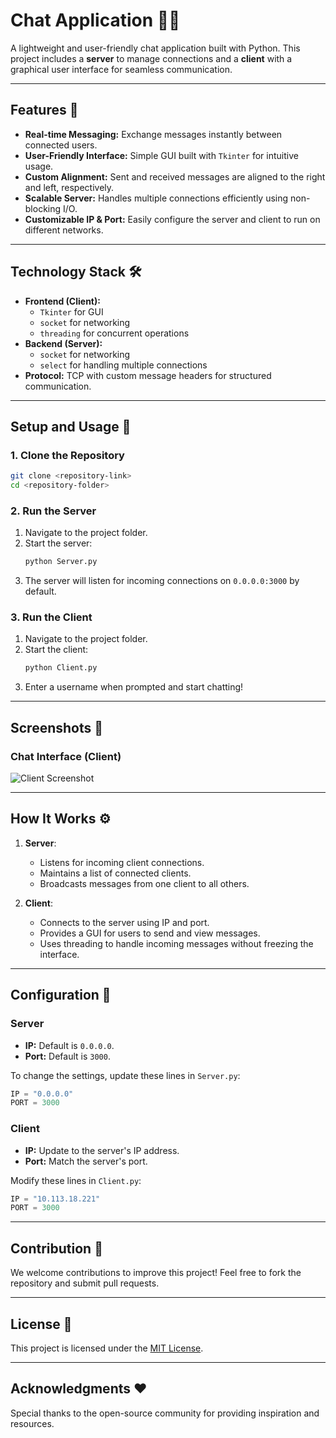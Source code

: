 # Chat Application 📡💬

A lightweight and user-friendly chat application built with Python. This project includes a **server** to manage connections and a **client** with a graphical user interface for seamless communication.

---

## Features 🌟

- **Real-time Messaging:** Exchange messages instantly between connected users.
- **User-Friendly Interface:** Simple GUI built with `Tkinter` for intuitive usage.
- **Custom Alignment:** Sent and received messages are aligned to the right and left, respectively.
- **Scalable Server:** Handles multiple connections efficiently using non-blocking I/O.
- **Customizable IP & Port:** Easily configure the server and client to run on different networks.

---

## Technology Stack 🛠️

- **Frontend (Client):**
  - `Tkinter` for GUI
  - `socket` for networking
  - `threading` for concurrent operations
- **Backend (Server):**
  - `socket` for networking
  - `select` for handling multiple connections
- **Protocol:** TCP with custom message headers for structured communication.

---

## Setup and Usage 🚀

### 1. Clone the Repository
```bash
git clone <repository-link>
cd <repository-folder>
```

### 2. Run the Server
1. Navigate to the project folder.
2. Start the server:
   ```bash
   python Server.py
   ```
3. The server will listen for incoming connections on `0.0.0.0:3000` by default.

### 3. Run the Client
1. Navigate to the project folder.
2. Start the client:
   ```bash
   python Client.py
   ```
3. Enter a username when prompted and start chatting!

---

## Screenshots 📸

### Chat Interface (Client)
![Client Screenshot](https://via.placeholder.com/800x400?text=Chat+Client+Interface)

---

## How It Works ⚙️

1. **Server**:
   - Listens for incoming client connections.
   - Maintains a list of connected clients.
   - Broadcasts messages from one client to all others.

2. **Client**:
   - Connects to the server using IP and port.
   - Provides a GUI for users to send and view messages.
   - Uses threading to handle incoming messages without freezing the interface.

---

## Configuration 🔧

### Server
- **IP:** Default is `0.0.0.0`.
- **Port:** Default is `3000`.

To change the settings, update these lines in `Server.py`:
```python
IP = "0.0.0.0"
PORT = 3000
```

### Client
- **IP:** Update to the server's IP address.
- **Port:** Match the server's port.

Modify these lines in `Client.py`:
```python
IP = "10.113.18.221"
PORT = 3000
```

---

## Contribution 🤝

We welcome contributions to improve this project! Feel free to fork the repository and submit pull requests.

---

## License 📜

This project is licensed under the [MIT License](https://opensource.org/licenses/MIT).

---

## Acknowledgments ❤️

Special thanks to the open-source community for providing inspiration and resources.

